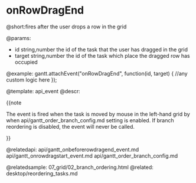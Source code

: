 onRowDragEnd
=============

@short:fires after the user drops a row in the grid
	

@params:
- id			string,number		the id of the task that the user has dragged in the grid
- target		string,number		the id of the task which place the dragged row has occupied

@example:
gantt.attachEvent("onRowDragEnd", function(id, target) {
    //any custom logic here
});

@template:	api_event
@descr:


{{note

The event is fired when the task is moved by mouse in the left-hand grid by when api/gantt_order_branch_config.md setting is enabled. If branch reordering is disabled, the event will never be called.

}}


@relatedapi:
	api/gantt_onbeforerowdragend_event.md
	api/gantt_onrowdragstart_event.md
    api/gantt_order_branch_config.md

@relatedsample:
	07_grid/02_branch_ordering.html
@related:
	desktop/reordering_tasks.md